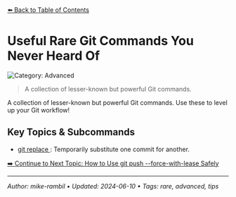 [⬅️ Back to Table of Contents](../README.md#useful-rare-git-commands-you-never-heard-of)

# Useful Rare Git Commands You Never Heard Of


![Category: Advanced](https://img.shields.io/badge/Category-Advanced-blue)
> A collection of lesser-known but powerful Git commands.

A collection of lesser-known but powerful Git commands. Use these to level up your Git workflow!

## Key Topics & Subcommands
- [git replace <old-commit> <new-commit>](./git-replace-old-commit-new-commit.md): Temporarily substitute one commit for another.


[➡️ Continue to Next Topic: How to Use git push --force-with-lease Safely](./how-to-use-git-push-force-with-lease-safely.md)

---

_Author: mike-rambil • Updated: 2024-06-10 • Tags: rare, advanced, tips_
